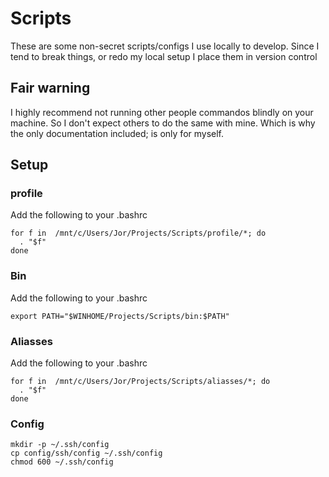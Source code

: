 # Scripts
These are some non-secret scripts/configs I use locally to develop. Since I tend to break things, or redo my local setup I place them in version control

## Fair warning
I highly recommend not running other people commandos blindly on your machine. So I don't expect others to do the same with mine. Which is why the only documentation included; is only for myself.

## Setup

### profile
Add the following to your .bashrc
```shell
for f in  /mnt/c/Users/Jor/Projects/Scripts/profile/*; do
  . "$f" 
done
```

### Bin
Add the following to your .bashrc
```shell
export PATH="$WINHOME/Projects/Scripts/bin:$PATH"
```

### Aliasses
Add the following to your .bashrc
```shell
for f in  /mnt/c/Users/Jor/Projects/Scripts/aliasses/*; do
  . "$f" 
done
```

### Config
```shell
mkdir -p ~/.ssh/config
cp config/ssh/config ~/.ssh/config
chmod 600 ~/.ssh/config 
```